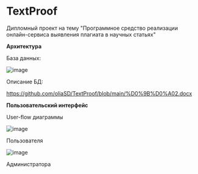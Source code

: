 # TextProof
Дипломный проект на тему  "Программное средство реализации онлайн-сервиса выявления плагиата в научных статьях"

**Архитектура**

База данных:

![image](https://github.com/user-attachments/assets/6192a6ac-7354-4cdb-af09-450039f112f6)

Описание БД:

https://github.com/oliaSD/TextProof/blob/main/%D0%9B%D0%A02.docx

**Пользовательский интерфейс**

User-flow диаграммы

![image](https://github.com/user-attachments/assets/9139dc7c-850d-46c7-b3b3-3ca83f61fbcc)

Пользователя

![image](https://github.com/user-attachments/assets/09bb9c6e-db22-4b35-8c81-dd09948df5d2)

Администратора

